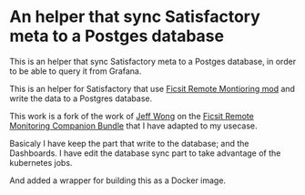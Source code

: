 # An helper that sync Satisfactory meta to a Postges database

This is an helper that sync Satisfactory meta to a Postges database, in order to be able to query it from Grafana.

This is an helper for Satisfactory that use [Ficsit Remote Montioring mod](https://ficsit.app/mod/B9bEiZFtaaQZHU) and write the data to a Postgres database.

This work is a fork of the work of [Jeff Wong](https://github.com/featheredtoast/) on the [Ficsit Remote Monitoring Companion Bundle](https://github.com/featheredtoast/satisfactory-monitoring) that I have adapted to my usecase.

Basicaly I have keep the part that write to the database; and the Dashboards.
I have edit the database sync part to take advantage of the kubernetes jobs.

And added a wrapper for building this as a Docker image.

